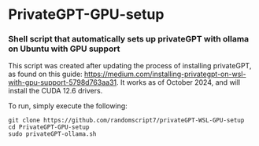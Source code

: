 # PrivateGPT-GPU-setup
### Shell script that automatically sets up privateGPT with ollama on Ubuntu with GPU support

This script was created after updating the process of installing privateGPT, as found on this guide: https://medium.com/installing-privategpt-on-wsl-with-gpu-support-5798d763aa31.
It works as of October 2024, and will install the CUDA 12.6 drivers.

To run, simply execute the following:
```
git clone https://github.com/randomscript7/privateGPT-WSL-GPU-setup
cd PrivateGPT-GPU-setup
sudo privateGPT-ollama.sh
```
